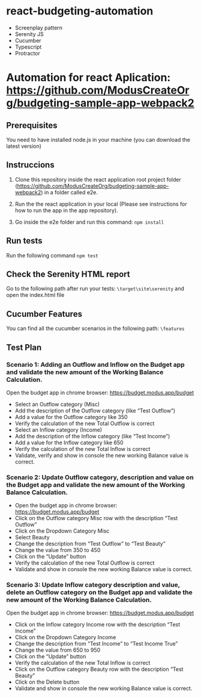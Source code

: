 # react-budgeting-automation
- Screenplay pattern 
- Serenity JS
- Cucumber
- Typescript
- Protractor

# Automation for react Aplication: https://github.com/ModusCreateOrg/budgeting-sample-app-webpack2

## Prerequisites

You need to have installed node.js in your machine (you can download the latest version)

## Instruccions 

1. Clone this repository inside the react application root project folder (https://github.com/ModusCreateOrg/budgeting-sample-app-webpack2) in a folder called e2e.

2. Run the the react application in your local (Please see instructions for how to run the app in the app repository).

3. Go inside the e2e folder and run this command: ``` npm install ```

## Run tests

Run the following command ``` npm test ```

## Check the Serenity HTML report

Go to the following path after run your tests: ``` \target\site\serenity ``` and open the index.html file

## Cucumber Features

You can find all the cucumber scenarios in the following path: ``` \features ```

## Test Plan 

### Scenario 1: Adding an Outflow and Inflow on the Budget app and validate the new amount of the Working Balance Calculation.
Open the budget app in chrome browser: https://budget.modus.app/budget

- Select an Outflow category (Misc)
- Add the description of the Outflow category (like “Test Outflow”)
- Add a value for the Outflow category like 350
- Verify the calculation of the new Total Outflow is correct
- Select an Inflow category (Income)
- Add the description of the Inflow category (like “Test Income”)
- Add a value for the Inflow category like 650
- Verify the calculation of the new Total Inflow is correct
- Validate, verify and show in console the new working Balance value is correct.


### Scenario 2: Update Outflow category, description and value on the Budget app and validate the new amount of the Working Balance Calculation.

- Open the budget app in chrome browser: https://budget.modus.app/budget
- Click on the Outflow category Misc row with the description “Test Outflow”
- Click on the Dropdown Category Misc
- Select Beauty
- Change the description from “Test Outflow” to “Test Beauty”
- Change the value from 350 to 450
- Click on the “Update” button
- Verify the calculation of the new Total Outflow is correct
- Validate and show in console the new working Balance value is correct.


### Scenario 3: Update Inflow category description and value, delete an Outflow category on the Budget app and validate the new amount of the Working Balance Calculation.
Open the budget app in chrome browser: https://budget.modus.app/budget

- Click on the Inflow category Income row with the description “Test Income”
- Click on the Dropdown Category Income
- Change the description from “Test Income” to “Test Income True”
- Change the value from 650 to 950
- Click on the “Update” button
- Verify the calculation of the new Total Inflow is correct
- Click on the Outflow category Beauty row with the description “Test Beauty”
- Click on the Delete button
- Validate and show in console the new working Balance value is correct.


